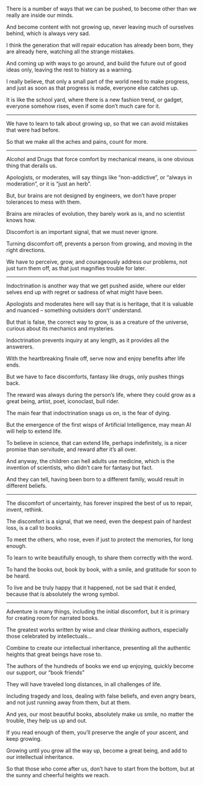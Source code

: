 There is a number of ways that we can be pushed,
to become other than we really are inside our minds.

And become content with not growing up,
never leaving much of ourselves behind, which is always very sad.

I think the generation that will repair education has already been born,
they are already here, watching all the strange mistakes.

And coming up with ways to go around,
and build the future out of good ideas only, leaving the rest to history as a warning.

I really believe, that only a small part of the world need to make progress,
and just as soon as that progress is made, everyone else catches up.

It is like the school yard, where there is a new fashion trend, or gadget,
everyone somehow rises, even if some don’t much care for it.

---

We have to learn to talk about growing up,
so that we can avoid mistakes that were had before.

So that we make all the aches and pains,
count for more.

---

Alcohol and Drugs that force comfort by mechanical means,
is one obvious thing that derails us.

Apologists, or moderates, will say things like “non-addictive”,
or “always in moderation”, or it is “just an herb”.

But, bur brains are not designed by engineers,
we don’t have proper tolerances to mess with them.

Brains are miracles of evolution,
they barely work as is, and no scientist knows how.

Discomfort is an important signal,
that we must never ignore.

Turning discomfort off,
prevents a person from growing, and moving in the right directions.

We have to perceive, grow, and courageously address our problems,
not just turn them off, as that just magnifies trouble for later.

---

Indoctrination is another way that we get pushed aside,
where our elder selves end up with regret or sadness of what might have been.

Apologists and moderates here will say that is is heritage,
that it is valuable and nuanced – something outsiders don’t’ understand.

But that is false, the correct way to grow,
is as a creature of the universe, curious about its mechanics and mysteries.

Indoctrination prevents inquiry at any length,
as it provides all the answerers.

With the heartbreaking finale off,
serve now and enjoy benefits after life ends.

But we have to face discomforts,
fantasy like drugs, only pushes things back.

The reward was always during the person’s life,
where they could grow as a great being, artist, poet, iconoclast, bull rider.

The main fear that indoctrination snags us on,
is the fear of dying.

But the emergence of the first wisps of Artificial Intelligence,
may mean AI will help to extend life.

To believe in science, that can extend life, perhaps indefinitely,
is a nicer promise than servitude, and reward after it’s all over.

And anyway, the children can hell adults use medicine,
which is the invention of scientists, who didn’t care for fantasy but fact.

And they can tell, having been born to a different family,
would result in different beliefs.

---

The discomfort of uncertainty,
has forever inspired the best of us to repair, invent, rethink.

The discomfort is a signal, that we need,
even the deepest pain of hardest loss, is a call to books.

To meet the others, who rose,
even if just to protect the memories, for long enough.

To learn to write beautifully enough,
to share them correctly with the word.

To hand the books out, book by book, with a smile,
and gratitude for soon to be heard.

To live and be truly happy that it happened,
not be sad that it ended, because that is absolutely the wrong symbol.

---

Adventure is many things, including the initial discomfort,
but it is primary for creating room for narrated books.

The greatest works written by wise and clear thinking authors,
especially those celebrated by intellectuals…

Combine to create our intellectual inheritance,
presenting all the authentic heights that great beings have rose to.

The authors of the hundreds of books we end up enjoying,
quickly become our support, our “book friends”

They will have traveled long distances,
in all challenges of life.

Including tragedy and loss, dealing with false beliefs,
and even angry bears, and not just running away from them, but at them.

And yes, our most beautiful books, absolutely make us smile,
no matter the trouble, they help us up and out.

If you read enough of them,
you’ll preserve the angle of your ascent, and keep growing.

Growing until you grow all the way up, become a great being,
and add to our intellectual inheritance.

So that those who come after us,
don’t have to start from the bottom, but at the sunny and cheerful heights we reach.
